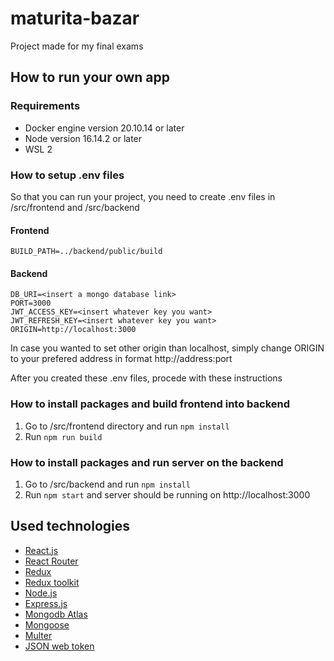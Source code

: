 # maturita-bazar
Project made for my final exams
## How to run your own app
### Requirements
- Docker engine version 20.10.14 or later
- Node version 16.14.2 or later
- WSL 2
### How to setup .env files
So that you can run your project, you need to create .env files in /src/frontend and /src/backend
#### Frontend
```
BUILD_PATH=../backend/public/build
```
#### Backend
```
DB_URI=<insert a mongo database link>
PORT=3000
JWT_ACCESS_KEY=<insert whatever key you want>
JWT_REFRESH_KEY=<insert whatever key you want>
ORIGIN=http://localhost:3000
```
In case you wanted to set other origin than localhost, simply change ORIGIN to your prefered address in format http://address:port


After you created these .env files, procede with these instructions

### How to install packages and build frontend into backend
1. Go to /src/frontend directory and run `npm install`
2. Run `npm run build`

### How to install packages and run server on the backend
1. Go to /src/backend and run `npm install`
2. Run `npm start` and server should be running on http://localhost:3000

## Used technologies
- [React.js](https://reactjs.org/)
- [React Router](https://reactrouter.com/)
- [Redux](https://redux.js.org/)
- [Redux toolkit](https://redux-toolkit.js.org/)
- [Node.js](https://nodejs.org/en/)
- [Express.js](https://expressjs.com/)
- [Mongodb Atlas](https://www.mongodb.com/)
- [Mongoose](https://mongoosejs.com/)
- [Multer](https://www.npmjs.com/package/multer)
- [JSON web token](https://jwt.io/)
